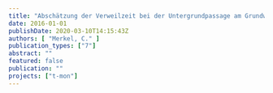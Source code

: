 ```yaml
---
title: "Abschätzung der Verweilzeit bei der Untergrundpassage am Grundwasseranreicherungsstandort Berlin-Spandau anhand der Umwelttracer Temperatur und stabile Isotope - Masterarbeit"
date: 2016-01-01
publishDate: 2020-03-10T14:15:43Z
authors: [ "Merkel, C." ]
publication_types: ["7"]
abstract: ""
featured: false
publication: ""
projects: ["t-mon"]
---
```


